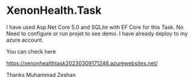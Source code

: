 # XenonHealth.Task
I have used Asp.Net Core 5.0 and SQLite with EF Core for this Task. No Need to configure or run projet to see demo. I have already deploy to my azure account.

You can check here

https://xenonhealthtask20230309171246.azurewebsites.net/

Thanks 
Muhammad Zeshan
